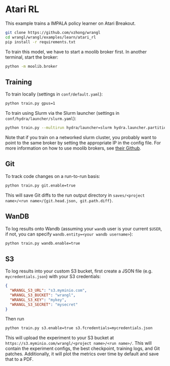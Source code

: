 # Atari RL

This example trains a IMPALA policy learner on Atari Breakout.

```bash
git clone https://github.com/vzhong/wrangl
cd wrangl/wrangl/examples/learn/atari_rl
pip install -r requirements.txt
```

To train this model, we have to start a moolib broker first.
In another terminal, start the broker:

```bash
python -m moolib.broker
```

## Training
To train locally (settings in `conf/default.yaml`):

```bash
python train.py gpus=1
```

To train using Slurm via the Slurm launcher (settings in `conf/hydra/launcher/slurm.yaml`):

```bash
python train.py --multirun hydra/launcher=slurm hydra.launcher.partition=<name of your partition>
```

Note that if you train on a networked slurm cluster, you probably want to point to the same broker by setting the appropriate IP in the config file.
For more information on how to use moolib brokers, see [their Github](https://github.com/facebookresearch/moolib).


## Git
To track code changes on a run-to-run basis:

```bash
python train.py git.enable=true
```

This will save Git diffs to the run output directory in `saves/<project name>/<run name>/{git.head.json, git.path.diff}`.


## WanDB
To log results onto Wandb (assuming your `wandb` user is your current `$USER`, if not, you can specify `wandb.entity=<your wandb username>`):

```bash
python train.py wandb.enable=true
```

## S3
To log results into your custom S3 bucket, first create a JSON file (e.g. `mycredentials.json`) with your S3 credentials:

```json
{
  "WRANGL_S3_URL": "s3.myminio.com",
  "WRANGL_S3_BUCKET": "wrangl",
  "WRANGL_S3_KEY": "mykey",
  "WRANGL_S3_SECRET": "mysecret"
}
```

Then run

```bash
python train.py s3.enable=true s3.fcredentials=mycredentials.json
```

This will upload the experiment to your S3 bucket at `https://s3.myminio.com/wrangl/<project name>/<run name>/`.
This will contain the experiment configs, the best checkpoint, training logs, and Git patches.
Additionally, it will plot the metrics over time by default and save that to a PDF.
